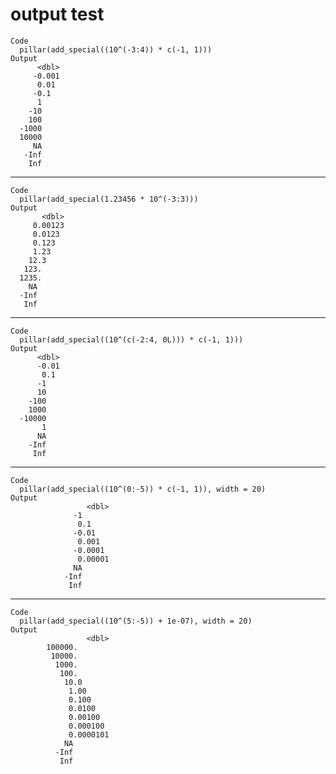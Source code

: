 # output test

    Code
      pillar(add_special((10^(-3:4)) * c(-1, 1)))
    Output
          <dbl>
         -0.001
          0.01 
         -0.1  
          1    
        -10    
        100    
      -1000    
      10000    
         NA    
       -Inf    
        Inf    

---

    Code
      pillar(add_special(1.23456 * 10^(-3:3)))
    Output
           <dbl>
         0.00123
         0.0123 
         0.123  
         1.23   
        12.3    
       123.     
      1235.     
        NA      
      -Inf      
       Inf      

---

    Code
      pillar(add_special((10^(c(-2:4, 0L))) * c(-1, 1)))
    Output
          <dbl>
          -0.01
           0.1 
          -1   
          10   
        -100   
        1000   
      -10000   
           1   
          NA   
        -Inf   
         Inf   

---

    Code
      pillar(add_special((10^(0:-5)) * c(-1, 1)), width = 20)
    Output
                     <dbl>
                  -1      
                   0.1    
                  -0.01   
                   0.001  
                  -0.0001 
                   0.00001
                  NA      
                -Inf      
                 Inf      

---

    Code
      pillar(add_special((10^(5:-5)) + 1e-07), width = 20)
    Output
                     <dbl>
            100000.       
             10000.       
              1000.       
               100.       
                10.0      
                 1.00     
                 0.100    
                 0.0100   
                 0.00100  
                 0.000100 
                 0.0000101
                NA        
              -Inf        
               Inf        

